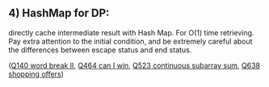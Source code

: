 ## 4) HashMap for DP:

directly cache intermediate result with Hash Map. For O(1) time retrieving. Pay extra attention to the initial condition, and be extremely careful about the differences between escape status and end status.

([Q140 word break II](../2D_DP_for_1D_input/Q140WordBreakII.java), [Q464 can I win](../../DP_TrickyTips/DP_for_minimax/Q464CanIWin.java), [Q523 continuous subarray sum](Q523ContinuousSubarraySum.java), [Q638 shopping offers](Q638ShoppingOffers.java))